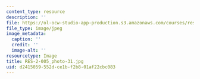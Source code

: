 ```yaml
---
content_type: resource
description: ''
file: https://ol-ocw-studio-app-production.s3.amazonaws.com/courses/res-2-005-girls-who-build-make-your-own-wearables-workshop-spring-2015/d2415059552dce1bf2b801af22cbc083_RES-2-005_photo-31.jpg
file_type: image/jpeg
image_metadata:
  caption: ''
  credit: ''
  image-alt: ''
resourcetype: Image
title: RES-2-005_photo-31.jpg
uid: d2415059-552d-ce1b-f2b8-01af22cbc083
---
```

